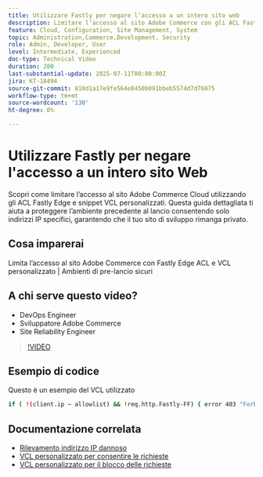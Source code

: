 ```yaml
---
title: Utilizzare Fastly per negare l’accesso a un intero sito web
description: Limitare l’accesso al sito Adobe Commerce con gli ACL Fastly Edge e un VCL personalizzato
feature: Cloud, Configuration, Site Management, System
topic: Administration,Commerce,Development, Security
role: Admin, Developer, User
level: Intermediate, Experienced
doc-type: Technical Video
duration: 200
last-substantial-update: 2025-07-11T00:00:00Z
jira: KT-18494
source-git-commit: 810d1a17e9fe564e8450b091bbeb5574d7d76075
workflow-type: tm+mt
source-wordcount: '130'
ht-degree: 0%

---
```



# Utilizzare Fastly per negare l&#39;accesso a un intero sito Web

Scopri come limitare l’accesso al sito Adobe Commerce Cloud utilizzando gli ACL Fastly Edge e snippet VCL personalizzati. Questa guida dettagliata ti aiuta a proteggere l’ambiente precedente al lancio consentendo solo indirizzi IP specifici, garantendo che il tuo sito di sviluppo rimanga privato.

## Cosa imparerai

Limita l’accesso al sito Adobe Commerce con Fastly Edge ACL e VCL personalizzato | Ambienti di pre-lancio sicuri

## A chi serve questo video?

* DevOps Engineer
* Sviluppatore Adobe Commerce
* Site Reliability Engineer

>[!VIDEO](https://video.tv.adobe.com/v/3464779/?learn=on&enablevpops)

## Esempio di codice

Questo è un esempio del VCL utilizzato

```BASH
if ( !(client.ip ~ allowlist) && !req.http.Fastly-FF) { error 403 "Forbidden";}
```

## Documentazione correlata

* [Rilevamento indirizzo IP dannoso](https://experienceleague.adobe.com/it/docs/commerce-learn/tutorials/tools/new-relic/malicious-ip)
* [VCL personalizzato per consentire le richieste](https://experienceleague.adobe.com/it/docs/commerce-on-cloud/user-guide/cdn/custom-vcl-snippets/fastly-vcl-allowlist)
* [VCL personalizzato per il blocco delle richieste](https://experienceleague.adobe.com/it/docs/commerce-on-cloud/user-guide/cdn/custom-vcl-snippets/fastly-vcl-blocking)